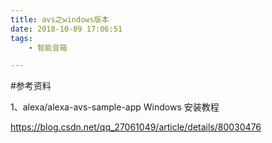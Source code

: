 ```yaml
---
title: avs之windows版本
date: 2018-10-09 17:06:51
tags:
	- 智能音箱

---
```




#参考资料

1、alexa/alexa-avs-sample-app Windows 安装教程

https://blog.csdn.net/qq_27061049/article/details/80030476





